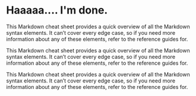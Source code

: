 # Haaaaa.... I'm done.


 This Markdown cheat sheet provides a quick overview of all the Markdown syntax elements. It can’t cover every edge case, so if you need more information about any of these elements, refer to the reference guides for.


 This Markdown cheat sheet provides a quick overview of all the Markdown syntax elements. It can’t cover every edge case, so if you need more information about any of these elements, refer to the reference guides for.


 This Markdown cheat sheet provides a quick overview of all the Markdown syntax elements. It can’t cover every edge case, so if you need more information about any of these elements, refer to the reference guides for.